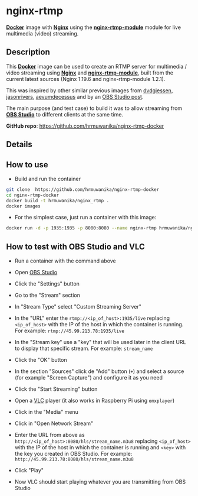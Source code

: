 # nginx-rtmp

[**Docker**](https://www.docker.com/) image with [**Nginx**](http://nginx.org/en/) using the [**nginx-rtmp-module**](https://github.com/arut/nginx-rtmp-module) module for live multimedia (video) streaming.

## Description

This [**Docker**](https://www.docker.com/) image can be used to create an RTMP server for multimedia / video streaming using [**Nginx**](http://nginx.org/en/) and [**nginx-rtmp-module**](https://github.com/arut/nginx-rtmp-module), built from the current latest sources (Nginx 1.19.6 and nginx-rtmp-module 1.2.1).

This was inspired by other similar previous images from [dvdgiessen](https://hub.docker.com/r/dvdgiessen/nginx-rtmp-docker/), [jasonrivers](https://hub.docker.com/r/jasonrivers/nginx-rtmp/), [aevumdecessus](https://hub.docker.com/r/aevumdecessus/docker-nginx-rtmp/) and by an [OBS Studio post](https://obsproject.com/forum/resources/how-to-set-up-your-own-private-rtmp-server-using-nginx.50/).

The main purpose (and test case) to build it was to allow streaming from [**OBS Studio**](https://obsproject.com/) to different clients at the same time.

**GitHub repo**: <https://github.com/hrmuwanika/nginx-rtmp-docker>

## Details

## How to use
* Build and run the container 
 
 ```bash
 git clone  https://github.com/hrmuwanika/nginx-rtmp-docker
 cd nginx-rtmp-docker
 docker build -t hrmuwanika/nginx_rtmp .
 docker images
 ```
 
* For the simplest case, just run a container with this image:
 
```bash
docker run -d -p 1935:1935 -p 8080:8080 --name nginx-rtmp hrmuwanika/nginx_rtmp
```

## How to test with OBS Studio and VLC

* Run a container with the command above


* Open [OBS Studio](https://obsproject.com/)
* Click the "Settings" button
* Go to the "Stream" section
* In "Stream Type" select "Custom Streaming Server"
* In the "URL" enter the `rtmp://<ip_of_host>:1935/live` replacing `<ip_of_host>` with the IP of the host in which the container is running. For example: `rtmp://45.99.213.78:1935/live`
* In the "Stream key" use a "key" that will be used later in the client URL to display that specific stream. For example: `stream_name`
* Click the "OK" button
* In the section "Sources" click de "Add" button (`+`) and select a source (for example "Screen Capture") and configure it as you need
* Click the "Start Streaming" button


* Open a [VLC](http://www.videolan.org/vlc/index.html) player (it also works in Raspberry Pi using `omxplayer`)
* Click in the "Media" menu
* Click in "Open Network Stream"
* Enter the URL from above as `http://<ip_of_host>:8080/hls/stream_name.m3u8` replacing `<ip_of_host>` with the IP of the host in which the container is running and `<key>` with the key you created in OBS Studio. For example: `http://45.99.213.78:8080/hls/stream_name.m3u8`
* Click "Play"
* Now VLC should start playing whatever you are transmitting from OBS Studio

